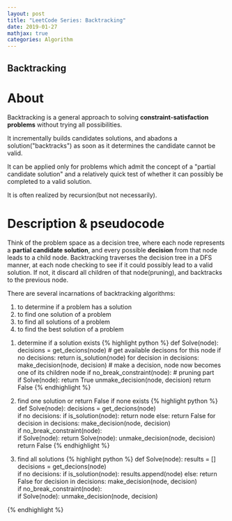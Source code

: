 ```yaml
---
layout: post
title: "LeetCode Series: Backtracking"
date: 2019-01-27
mathjax: true
categories: Algorithm
---
```

## Backtracking
# About
Backtracking is a general approach to solving **constraint-satisfaction problems** without trying all possibilities.

It incrementally builds candidates solutions, and abadons a solution("backtracks") as soon as it determines the candidate cannot be valid.

It can be applied only for problems which admit the concept of a "partial candidate solution" and a relatively quick test of whether it can possibly be completed to a valid solution.

It is often realized by recursion(but not necessarily). 

# Description & pseudocode
Think of the problem space as a decision tree, where each node represents a **partial candidate solution**, and every possible **decision** from that node leads to a child node. Backtracking traverses the decision tree in a DFS manner, at each node checking to see if it could possibly lead to a valid solution. If not, it discard all children of that node(pruning), and backtracks to the previous node.

There are several incarnations of backtracking algorithms: 
1. to determine if a problem has a solution 
2. to find one solution of a problem
3. to find all solutions of a problem
4. to find the best solution of a problem

1) determine if a solution exists
{% highlight python %}
def Solve(node):
    decisions = get_decions(node)       # get available decisons for this node
    if no decisions:
        return is_solution(node)
    for decision in decisions:
        make_decision(node, decision)   # make a decision, node now becomes one of its children node 
        if no_break_constraint(node):   # pruning part   
            if Solve(node):
                return True
        unmake_decision(node, decision)
    return False
{% endhighlight %}

2) find one solution or return False if none exists
{% highlight python %}
def Solve(node):
    decisions = get_decions(node)       
    if no decisions:
        if is_solution(node):
            return node
        else:
            return False
    for decision in decisions:
        make_decision(node, decision)   
        if no_break_constraint(node):   
            if Solve(node):
                return Solve(node):
        unmake_decision(node, decision)
    return False
{% endhighlight %}

3) find all solutions
{% highlight python %}
def Solve(node):
    results = []
    decisions = get_decions(node)       
    if no decisions:
        if is_solution(node):
            results.append(node)
        else:
            return False
    for decision in decisions:
        make_decision(node, decision)   
        if no_break_constraint(node):   
            if Solve(node):
        unmake_decision(node, decision)
    
{% endhighlight %}





